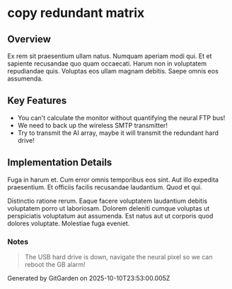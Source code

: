 # copy redundant matrix

## Overview
Ex rem sit praesentium ullam natus. Numquam aperiam modi qui. Et et sapiente recusandae quo quam occaecati. Harum non in voluptatem repudiandae quis. Voluptas eos ullam magnam debitis. Saepe omnis eos assumenda.

## Key Features
- You can't calculate the monitor without quantifying the neural FTP bus!
- We need to back up the wireless SMTP transmitter!
- Try to transmit the AI array, maybe it will transmit the redundant hard drive!

## Implementation Details
Fuga in harum et. Cum error omnis temporibus eos sint. Aut illo expedita praesentium. Et officiis facilis recusandae laudantium. Quod et qui.
 Distinctio ratione rerum. Eaque facere voluptatem laudantium debitis voluptatem porro ut laboriosam. Dolorem deleniti cumque voluptas ut perspiciatis voluptatum aut assumenda. Est natus aut ut corporis quod dolores voluptate. Molestiae fuga eveniet.

### Notes
> The USB hard drive is down, navigate the neural pixel so we can reboot the GB alarm!

Generated by GitGarden on 2025-10-10T23:53:00.005Z